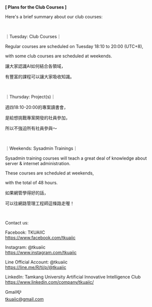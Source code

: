 **[ Plans for the Club Courses ]**

Here's a brief summary about our club courses:

&nbsp;

｜Tuesday: Club Courses｜

Regular courses are scheduled on Tuesday 18:10 to 20:00 (UTC+8),

with some club courses are scheduled at weekends.

讓大家認識AI如何結合各領域，

有豐富的課程可以讓大家吸收知識。

&nbsp;

｜Thursday: Project(s)｜

週四18:10-20:00的專案讀書會，

是給想挑戰專案開發的社員參加，

所以不強迫所有社員參與～

&nbsp;

｜Weekends: Sysadmin Trainings｜

Sysadmin training courses will teach a great deal of knowledge about server & internet administration.

These courses are scheduled at weekends,

with the total of 48 hours.

如果網管學得好的話，

可以往網路管理工程師這條路走喔！

&nbsp;

Contact us:

Facebook: TKUAIIC <br />https://www.facebook.com/tkuaiic

Instagram: @tkuaiic <br />https://www.instagram.com/tkuaiic

Line Official Account: @tkuaiic <br />https://line.me/R/ti/p/@tkuaiic

LinkedIn: Tamkang University Artificial Innovative Intelligence Club <br />https://www.linkedin.com/company/tkuaiic/

Gmail📪 <br />tkuaiic@gmail.com
